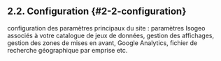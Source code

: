 ## 2.2\. Configuration {#2-2-configuration}

configuration des paramètres principaux du site : paramètres Isogeo associés à votre catalogue de jeux de données, gestion des affichages, gestion des zones de mises en avant, Google Analytics, fichier de recherche géographique par emprise etc.